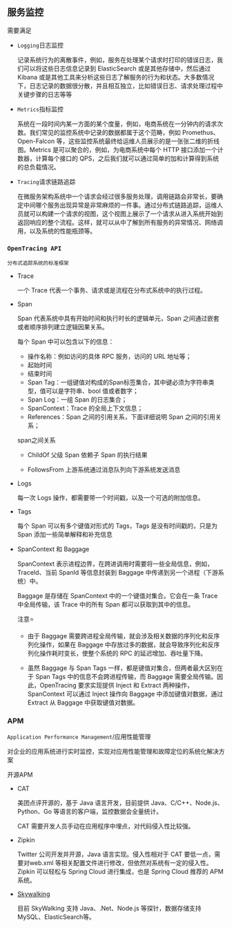 ## 服务监控

需要满足

* ```Logging```日志监控

    记录系统行为的离散事件，例如，服务在处理某个请求时打印的错误日志，我们可以将这些日志信息记录到 ElasticSearch 或是其他存储中，然后通过 Kibana 或是其他工具来分析这些日志了解服务的行为和状态。大多数情况下，日志记录的数据很分散，并且相互独立，比如错误日志、请求处理过程中关键步骤的日志等等

* ```Metrics```指标监控

    系统在一段时间内某一方面的某个度量，例如，电商系统在一分钟内的请求次数。我们常见的监控系统中记录的数据都属于这个范畴，例如 Promethus、Open-Falcon 等，这些监控系统最终给运维人员展示的是一张张二维的折线图。Metrics 是可以聚合的，例如，为电商系统中每个 HTTP 接口添加一个计数器，计算每个接口的 QPS，之后我们就可以通过简单的加和计算得到系统的总负载情况。


* ```Tracing```请求链路追踪

    在微服务架构系统中一个请求会经过很多服务处理，调用链路会非常长，要确定中间哪个服务出现异常是非常麻烦的一件事。通过分布式链路追踪，运维人员就可以构建一个请求的视图，这个视图上展示了一个请求从进入系统开始到返回响应的整个流程。这样，就可以从中了解到所有服务的异常情况、网络调用，以及系统的性能瓶颈等。


### ```OpenTracing API```

    分布式追踪系统的标准框架

* Trace

    一个 Trace 代表一个事务、请求或是流程在分布式系统中的执行过程。

* Span

    Span 代表系统中具有开始时间和执行时长的逻辑单元，Span 之间通过嵌套或者顺序排列建立逻辑因果关系。

    每个 Span 中可以包含以下的信息：

    * 操作名称：例如访问的具体 RPC 服务，访问的 URL 地址等；
    * 起始时间
    * 结束时间
    * Span Tag：一组键值对构成的Span标签集合，其中键必须为字符串类型，值可以是字符串、bool 值或者数字；
    * Span Log：一组 Span 的日志集合；
    * SpanContext：Trace 的全局上下文信息；
    * References：Span 之间的引用关系，下面详细说明 Span 之间的引用关系；<br>

    span之间关系

    * ChildOf 父级 Span 依赖子 Span 的执行结果

    * FollowsFrom   上游系统通过消息队列向下游系统发送消息


* Logs

    每一次 Logs 操作，都需要带一个时间戳，以及一个可选的附加信息。

* Tags

    每个 Span 可以有多个键值对形式的 Tags，Tags 是没有时间戳的，只是为 Span 添加一些简单解释和补充信息

* SpanContext 和 Baggage

    SpanContext 表示进程边界，在跨进调用时需要将一些全局信息，例如，TraceId、当前 SpanId 等信息封装到 Baggage 中传递到另一个进程（下游系统）中。

    Baggage 是存储在 SpanContext 中的一个键值对集合。它会在一条 Trace 中全局传输，该 Trace 中的所有 Span 都可以获取到其中的信息。

    注意⭐

    * 由于 Baggage 需要跨进程全局传输，就会涉及相关数据的序列化和反序列化操作，如果在 Baggage 中存放过多的数据，就会导致序列化和反序列化操作耗时变长，使整个系统的 RPC 的延迟增加、吞吐量下降。


    * 虽然 Baggage 与 Span Tags 一样，都是键值对集合，但两者最大区别在于 Span Tags 中的信息不会跨进程传输，而 Baggage 需要全局传输。因此，OpenTracing 要求实现提供 Inject 和 Extract 两种操作，SpanContext 可以通过 Inject 操作向 Baggage 中添加键值对数据，通过 Extract 从 Baggage 中获取键值对数据。



### APM

```Application Performance Management```/应用性能管理

对企业的应用系统进行实时监控，实现对应用性能管理和故障定位的系统化解决方案

开源APM

* CAT

    美团点评开源的，基于 Java 语言开发，目前提供 Java、C/C++、Node.js、Python、Go 等语言的客户端，监控数据会全量统计。

    CAT 需要开发人员手动在应用程序中埋点，对代码侵入性比较强。

* Zipkin

    Twitter 公司开发并开源，Java 语言实现。侵入性相对于 CAT 要低一点，需要对web.xml 等相关配置文件进行修改，但依然对系统有一定的侵入性。Zipkin 可以轻松与 Spring Cloud 进行集成，也是 Spring Cloud 推荐的 APM 系统。


* [Skywalking]()

    目前 SkyWalking 支持 Java、.Net、Node.js 等探针，数据存储支持MySQL、ElasticSearch等。

